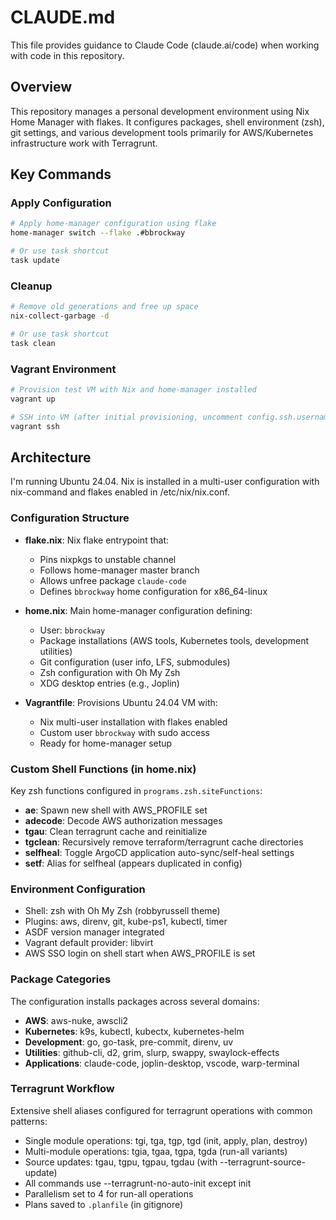 # CLAUDE.md

This file provides guidance to Claude Code (claude.ai/code) when working with code in this repository.

## Overview

This repository manages a personal development environment using Nix Home Manager with flakes. It configures packages,
shell environment (zsh), git settings, and various development tools primarily for AWS/Kubernetes infrastructure work
with Terragrunt.

## Key Commands

### Apply Configuration
```bash
# Apply home-manager configuration using flake
home-manager switch --flake .#bbrockway

# Or use task shortcut
task update
```

### Cleanup
```bash
# Remove old generations and free up space
nix-collect-garbage -d

# Or use task shortcut
task clean
```

### Vagrant Environment
```bash
# Provision test VM with Nix and home-manager installed
vagrant up

# SSH into VM (after initial provisioning, uncomment config.ssh.username in Vagrantfile)
vagrant ssh
```

## Architecture

I'm running Ubuntu 24.04. Nix is installed in a multi-user configuration with nix-command and flakes enabled in
/etc/nix/nix.conf.

### Configuration Structure

- **flake.nix**: Nix flake entrypoint that:
  - Pins nixpkgs to unstable channel
  - Follows home-manager master branch
  - Allows unfree package `claude-code`
  - Defines `bbrockway` home configuration for x86_64-linux

- **home.nix**: Main home-manager configuration defining:
  - User: `bbrockway`
  - Package installations (AWS tools, Kubernetes tools, development utilities)
  - Git configuration (user info, LFS, submodules)
  - Zsh configuration with Oh My Zsh
  - XDG desktop entries (e.g., Joplin)

- **Vagrantfile**: Provisions Ubuntu 24.04 VM with:
  - Nix multi-user installation with flakes enabled
  - Custom user `bbrockway` with sudo access
  - Ready for home-manager setup

### Custom Shell Functions (in home.nix)

Key zsh functions configured in `programs.zsh.siteFunctions`:

- **ae**: Spawn new shell with AWS_PROFILE set
- **adecode**: Decode AWS authorization messages
- **tgau**: Clean terragrunt cache and reinitialize
- **tgclean**: Recursively remove terraform/terragrunt cache directories
- **selfheal**: Toggle ArgoCD application auto-sync/self-heal settings
- **setf**: Alias for selfheal (appears duplicated in config)

### Environment Configuration

- Shell: zsh with Oh My Zsh (robbyrussell theme)
- Plugins: aws, direnv, git, kube-ps1, kubectl, timer
- ASDF version manager integrated
- Vagrant default provider: libvirt
- AWS SSO login on shell start when AWS_PROFILE is set

### Package Categories

The configuration installs packages across several domains:

- **AWS**: aws-nuke, awscli2
- **Kubernetes**: k9s, kubectl, kubectx, kubernetes-helm
- **Development**: go, go-task, pre-commit, direnv, uv
- **Utilities**: github-cli, d2, grim, slurp, swappy, swaylock-effects
- **Applications**: claude-code, joplin-desktop, vscode, warp-terminal

### Terragrunt Workflow

Extensive shell aliases configured for terragrunt operations with common patterns:
- Single module operations: tgi, tga, tgp, tgd (init, apply, plan, destroy)
- Multi-module operations: tgia, tgaa, tgpa, tgda (run-all variants)
- Source updates: tgau, tgpu, tgpau, tgdau (with --terragrunt-source-update)
- All commands use --terragrunt-no-auto-init except init
- Parallelism set to 4 for run-all operations
- Plans saved to `.planfile` (in gitignore)
